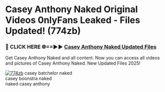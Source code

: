 # Casey Anthony Naked Original Videos 0nlyFans Leaked - Files Updated! (774zb)

<h3>🔴 CLICK HERE 🌐==►► <a href="https://tinyurl.com/up5wt9bj" rel="nofollow">Casey Anthony Naked Updated Files</a></h3>

Get Casey Anthony Naked and all content. Now you can access all videos and pictures of Casey Anthony Naked. New Updated Files 2025!

[![774zb](https://i.imgur.com/ABiUzMV.gif)](https://tinyurl.com/up5wt9bj)
casey batchelor naked<br>
casey boonstra naked<br>
naked casey anthony
